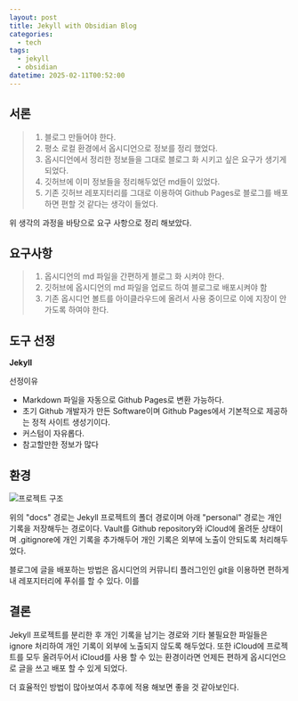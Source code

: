 ```yaml
---
layout: post
title: Jekyll with Obsidian Blog
categories:
  - tech
tags:
  - jekyll
  - obsidian
datetime: 2025-02-11T00:52:00
---
```

## 서론

> 1. 블로그 만들어야 한다.
> 2. 평소 로컬 환경에서 옵시디언으로 정보를 정리 했었다.
> 3. 옵시디언에서 정리한 정보들을 그대로 블로그 화 시키고 싶은 요구가 생기게 되었다.
> 4. 깃허브에 이미 정보들을 정리해두었던 md들이 있었다.
> 5. 기존 깃허브 레포지터리를 그대로 이용하여 Github Pages로 블로그를 배포하면 편할 것 같다는 생각이 들었다.

위 생각의 과정을 바탕으로 요구 사항으로 정리 해보았다.
  
## 요구사항

> 1. 옵시디언의 md 파일을 간편하게 블로그 화 시켜야 한다.
> 2. 깃허브에 옵시디언의 md 파일을 업로드 하여 블로그로 배포시켜야 함
> 3. 기존 옵시디언 볼트를 아이클라우드에 올려서 사용 중이므로 이에 지장이 안가도록 하여야 한다.
  
## 도구 선정

**Jekyll**

선정이유
- Markdown 파일을 자동으로 Github Pages로 변환 가능하다.
- 초기 Github 개발자가 만든 Software이며 Github Pages에서 기본적으로 제공하는 정적 사이트 생성기이다.
- 커스텀이 자유롭다.
- 참고할만한 정보가 많다

## 환경

![프로젝트 구조](https://pobsiz.github.io/assets/IMG_1719.jpeg)

위의 "docs" 경로는 Jekyll 프로젝트의 폴더 경로이며 아래 "personal" 경로는 개인 기록을 저장해두는 경로이다. Vault를 Github repository와 iCloud에 올려둔 상태이며 .gitignore에 개인 기록을 추가해두어 개인 기록은 외부에 노출이 안되도록 처리해두었다.

블로그에 글을 배포하는 방법은 옵시디언의 커뮤니티 플러그인인 git을 이용하면 편하게 내 레포지터리에 푸쉬를 할 수 있다. 이를

## 결론

Jekyll 프로젝트를 분리한 후 개인 기록을 남기는 경로와 기타 불필요한 파일들은 ignore 처리하여 개인 기록이 외부에 노출되지 않도록 해두었다. 또한 iCloud에 프로젝트를 모두 올려두어서 iCloud를 사용 할 수 있는 환경이라면 언제든 편하게 옵시디언으로 글을 쓰고 배포 할 수 있게 되었다.

더 효율적인 방법이 많아보여서 추후에 적용 해보면 좋을 것 같아보인다.
